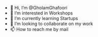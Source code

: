 - 👋 Hi, I’m @GholamGhafoori
- 👀 I’m interested in Workshops
- 🌱 I’m currently learning Startups
- 💞️ I’m looking to collaborate on my work 
- 📫 How to reach me by mail                                                                      

<!---
GholamGhafoori/GholamGhafoori is a ✨ special ✨ repository because its `README.md` (this file) appears on your GitHub profile.
You can click the Preview link to take a look at your changes.
--->
